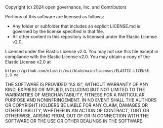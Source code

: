 Copyright (c) 2024 open governance, Inc. and Contributors

Portions of this software are licensed as follows:

* Any folder or subfolder that includes an explicit LICENSE.md is governed by the license specified in that file.
* All other content in this repository is licensed under the Elastic License v2.0.

Licensed under the Elastic License v2.0. You may not use this file except in compliance with the Elastic License v2.0. You may obtain a copy of the Elastic License v2.0 at

    https://github.com/elastic/eui/blob/main/licenses/ELASTIC-LICENSE-2.0.md

THE SOFTWARE IS PROVIDED "AS IS", WITHOUT WARRANTY OF ANY KIND, EXPRESS OR
IMPLIED, INCLUDING BUT NOT LIMITED TO THE WARRANTIES OF MERCHANTABILITY,
FITNESS FOR A PARTICULAR PURPOSE AND NONINFRINGEMENT. IN NO EVENT SHALL THE
AUTHORS OR COPYRIGHT HOLDERS BE LIABLE FOR ANY CLAIM, DAMAGES OR OTHER
LIABILITY, WHETHER IN AN ACTION OF CONTRACT, TORT OR OTHERWISE, ARISING FROM,
OUT OF OR IN CONNECTION WITH THE SOFTWARE OR THE USE OR OTHER DEALINGS IN THE
SOFTWARE.